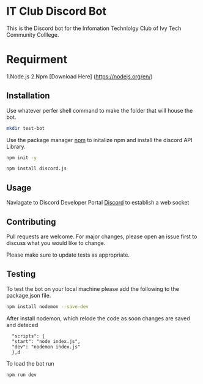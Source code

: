 # IT Club Discord Bot

This is the Discord bot for the Infomation Technlolgy Club of Ivy Tech Community Colllege.

# Requirment
1.Node.js
2.Npm
[Download Here] (https://nodejs.org/en/)


## Installation

Use whatever perfer shell command to make the folder that will house the bot.

```bash
mkdir test-bot
```

Use the package manager [npm](https://www.npmjs.com/) to initalize npm and install the discord API Library.

```bash
npm init -y
```


```bash
npm install discord.js
```

## Usage

Naviagate to Discord Developer Portal [Discord](https://discordapp.com/developers/applications/) to establish a web socket

## Contributing
Pull requests are welcome. For major changes, please open an issue first to discuss what you would like to change.

Please make sure to update tests as appropriate.

## Testing
To test the bot on your local machine please add the following to the package.json file.

```bash
npm install nodemon --save-dev
```

After install nodemon, which relode the code as soon changes are saved and deteced

```
  "scripts": {
  "start": "node index.js",
  "dev": "nodemon index.js"
  },d
```

To load the bot run 

```bash
npm run dev
```

